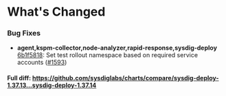 # What's Changed

### Bug Fixes
- **agent,kspm-collector,node-analyzer,rapid-response,sysdig-deploy** [6b1f5818](https://github.com/sysdiglabs/charts/commit/6b1f5818836af26e5d83621049c96ae07d1fe12c): Set test rollout namespace based on required service accounts ([#1593](https://github.com/sysdiglabs/charts/issues/1593))
#### Full diff: https://github.com/sysdiglabs/charts/compare/sysdig-deploy-1.37.13...sysdig-deploy-1.37.14
